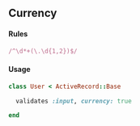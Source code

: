 ## Currency

#### Rules

```ruby
/^\d*+(\.\d{1,2})$/
```

#### Usage

```ruby
class User < ActiveRecord::Base

  validates :input, currency: true

end
```
